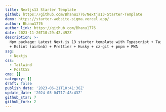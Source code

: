 ```yaml
---
title: Nextjs13 Starter Template
github: https://github.com/Bhanu1776/Nextjs13-Starter-Template
demo: https://starter-website-sigma.vercel.app/
author: Bhanu1776
author_link: https://github.com/Bhanu1776
date: 2023-11-26T10:29:42.492Z
description: >-
  Npm package: Latest Next.js 13 starter template with Typescript + Tailwindcss
  + Eslint (airbnb) + Prettier + Husky + cz-git + pnpm + PWA
ssg:
  - Nextjs
css:
  - Tailwind
  - PostCSS
cms: []
category: []
draft: false
publish_date: '2023-06-21T10:41:36Z'
update_date: '2024-03-04T17:48:43Z'
github_star: 7
github_fork: 2
---
```

